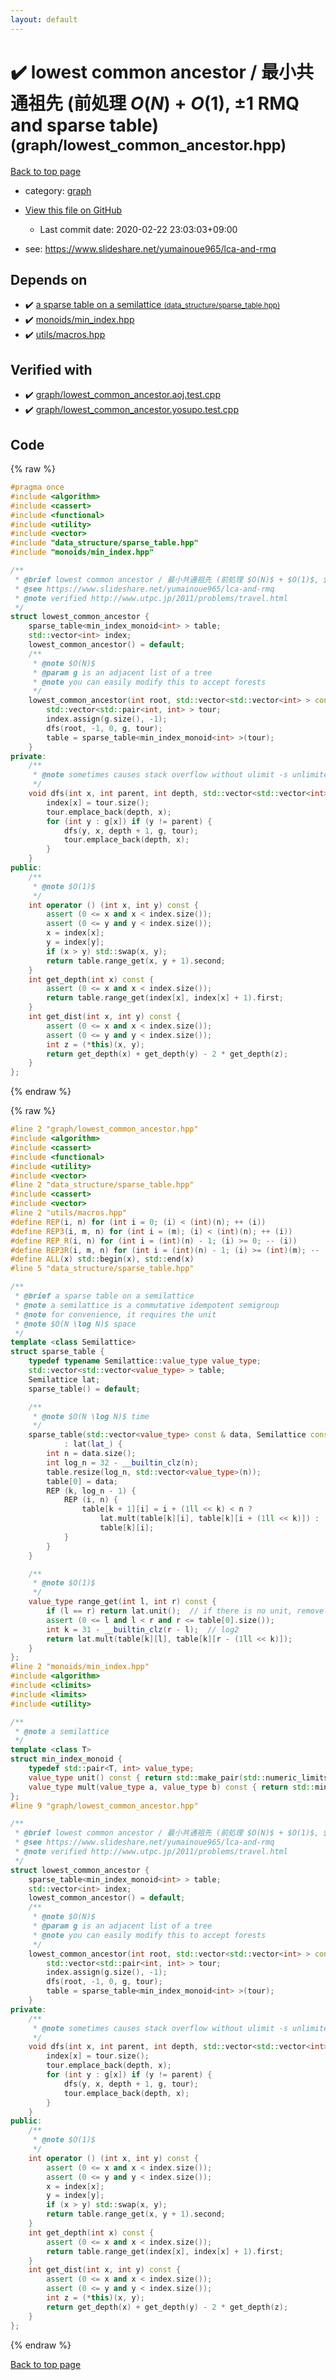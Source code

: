 ```yaml
---
layout: default
---
```


<!-- mathjax config similar to math.stackexchange -->
<script type="text/javascript" async
  src="https://cdnjs.cloudflare.com/ajax/libs/mathjax/2.7.5/MathJax.js?config=TeX-MML-AM_CHTML">
</script>
<script type="text/x-mathjax-config">
  MathJax.Hub.Config({
    TeX: { equationNumbers: { autoNumber: "AMS" }},
    tex2jax: {
      inlineMath: [ ['$','$'] ],
      processEscapes: true
    },
    "HTML-CSS": { matchFontHeight: false },
    displayAlign: "left",
    displayIndent: "2em"
  });
</script>

<script type="text/javascript" src="https://cdnjs.cloudflare.com/ajax/libs/jquery/3.4.1/jquery.min.js"></script>
<script src="https://cdn.jsdelivr.net/npm/jquery-balloon-js@1.1.2/jquery.balloon.min.js" integrity="sha256-ZEYs9VrgAeNuPvs15E39OsyOJaIkXEEt10fzxJ20+2I=" crossorigin="anonymous"></script>
<script type="text/javascript" src="../../assets/js/copy-button.js"></script>
<link rel="stylesheet" href="../../assets/css/copy-button.css" />


# :heavy_check_mark: lowest common ancestor / 最小共通祖先 (前処理 $O(N)$ + $O(1)$, $\pm 1$ RMQ and sparse table) <small>(graph/lowest_common_ancestor.hpp)</small>

<a href="../../index.html">Back to top page</a>

* category: <a href="../../index.html#f8b0b924ebd7046dbfa85a856e4682c8">graph</a>
* <a href="{{ site.github.repository_url }}/blob/master/graph/lowest_common_ancestor.hpp">View this file on GitHub</a>
    - Last commit date: 2020-02-22 23:03:03+09:00


* see: <a href="https://www.slideshare.net/yumainoue965/lca-and-rmq">https://www.slideshare.net/yumainoue965/lca-and-rmq</a>


## Depends on

* :heavy_check_mark: <a href="../data_structure/sparse_table.hpp.html">a sparse table on a semilattice <small>(data_structure/sparse_table.hpp)</small></a>
* :heavy_check_mark: <a href="../monoids/min_index.hpp.html">monoids/min_index.hpp</a>
* :heavy_check_mark: <a href="../utils/macros.hpp.html">utils/macros.hpp</a>


## Verified with

* :heavy_check_mark: <a href="../../verify/graph/lowest_common_ancestor.aoj.test.cpp.html">graph/lowest_common_ancestor.aoj.test.cpp</a>
* :heavy_check_mark: <a href="../../verify/graph/lowest_common_ancestor.yosupo.test.cpp.html">graph/lowest_common_ancestor.yosupo.test.cpp</a>


## Code

<a id="unbundled"></a>
{% raw %}
```cpp
#pragma once
#include <algorithm>
#include <cassert>
#include <functional>
#include <utility>
#include <vector>
#include "data_structure/sparse_table.hpp"
#include "monoids/min_index.hpp"

/**
 * @brief lowest common ancestor / 最小共通祖先 (前処理 $O(N)$ + $O(1)$, $\pm 1$ RMQ and sparse table)
 * @see https://www.slideshare.net/yumainoue965/lca-and-rmq
 * @note verified http://www.utpc.jp/2011/problems/travel.html
 */
struct lowest_common_ancestor {
    sparse_table<min_index_monoid<int> > table;
    std::vector<int> index;
    lowest_common_ancestor() = default;
    /**
     * @note $O(N)$
     * @param g is an adjacent list of a tree
     * @note you can easily modify this to accept forests
     */
    lowest_common_ancestor(int root, std::vector<std::vector<int> > const & g) {
        std::vector<std::pair<int, int> > tour;
        index.assign(g.size(), -1);
        dfs(root, -1, 0, g, tour);
        table = sparse_table<min_index_monoid<int> >(tour);
    }
private:
    /**
     * @note sometimes causes stack overflow without ulimit -s unlimited
     */
    void dfs(int x, int parent, int depth, std::vector<std::vector<int> > const & g, std::vector<std::pair<int, int> > & tour) {
        index[x] = tour.size();
        tour.emplace_back(depth, x);
        for (int y : g[x]) if (y != parent) {
            dfs(y, x, depth + 1, g, tour);
            tour.emplace_back(depth, x);
        }
    }
public:
    /**
     * @note $O(1)$
     */
    int operator () (int x, int y) const {
        assert (0 <= x and x < index.size());
        assert (0 <= y and y < index.size());
        x = index[x];
        y = index[y];
        if (x > y) std::swap(x, y);
        return table.range_get(x, y + 1).second;
    }
    int get_depth(int x) const {
        assert (0 <= x and x < index.size());
        return table.range_get(index[x], index[x] + 1).first;
    }
    int get_dist(int x, int y) const {
        assert (0 <= x and x < index.size());
        assert (0 <= y and y < index.size());
        int z = (*this)(x, y);
        return get_depth(x) + get_depth(y) - 2 * get_depth(z);
    }
};

```
{% endraw %}

<a id="bundled"></a>
{% raw %}
```cpp
#line 2 "graph/lowest_common_ancestor.hpp"
#include <algorithm>
#include <cassert>
#include <functional>
#include <utility>
#include <vector>
#line 2 "data_structure/sparse_table.hpp"
#include <cassert>
#include <vector>
#line 2 "utils/macros.hpp"
#define REP(i, n) for (int i = 0; (i) < (int)(n); ++ (i))
#define REP3(i, m, n) for (int i = (m); (i) < (int)(n); ++ (i))
#define REP_R(i, n) for (int i = (int)(n) - 1; (i) >= 0; -- (i))
#define REP3R(i, m, n) for (int i = (int)(n) - 1; (i) >= (int)(m); -- (i))
#define ALL(x) std::begin(x), std::end(x)
#line 5 "data_structure/sparse_table.hpp"

/**
 * @brief a sparse table on a semilattice
 * @note a semilattice is a commutative idempotent semigroup
 * @note for convenience, it requires the unit
 * @note $O(N \log N)$ space
 */
template <class Semilattice>
struct sparse_table {
    typedef typename Semilattice::value_type value_type;
    std::vector<std::vector<value_type> > table;
    Semilattice lat;
    sparse_table() = default;

    /**
     * @note $O(N \log N)$ time
     */
    sparse_table(std::vector<value_type> const & data, Semilattice const & lat_ = Semilattice())
            : lat(lat_) {
        int n = data.size();
        int log_n = 32 - __builtin_clz(n);
        table.resize(log_n, std::vector<value_type>(n));
        table[0] = data;
        REP (k, log_n - 1) {
            REP (i, n) {
                table[k + 1][i] = i + (1ll << k) < n ?
                    lat.mult(table[k][i], table[k][i + (1ll << k)]) :
                    table[k][i];
            }
        }
    }

    /**
     * @note $O(1)$
     */
    value_type range_get(int l, int r) const {
        if (l == r) return lat.unit();  // if there is no unit, remove this line
        assert (0 <= l and l < r and r <= table[0].size());
        int k = 31 - __builtin_clz(r - l);  // log2
        return lat.mult(table[k][l], table[k][r - (1ll << k)]);
    }
};
#line 2 "monoids/min_index.hpp"
#include <algorithm>
#include <climits>
#include <limits>
#include <utility>

/**
 * @note a semilattice
 */
template <class T>
struct min_index_monoid {
    typedef std::pair<T, int> value_type;
    value_type unit() const { return std::make_pair(std::numeric_limits<T>::max(), INT_MAX); }
    value_type mult(value_type a, value_type b) const { return std::min(a, b); }
};
#line 9 "graph/lowest_common_ancestor.hpp"

/**
 * @brief lowest common ancestor / 最小共通祖先 (前処理 $O(N)$ + $O(1)$, $\pm 1$ RMQ and sparse table)
 * @see https://www.slideshare.net/yumainoue965/lca-and-rmq
 * @note verified http://www.utpc.jp/2011/problems/travel.html
 */
struct lowest_common_ancestor {
    sparse_table<min_index_monoid<int> > table;
    std::vector<int> index;
    lowest_common_ancestor() = default;
    /**
     * @note $O(N)$
     * @param g is an adjacent list of a tree
     * @note you can easily modify this to accept forests
     */
    lowest_common_ancestor(int root, std::vector<std::vector<int> > const & g) {
        std::vector<std::pair<int, int> > tour;
        index.assign(g.size(), -1);
        dfs(root, -1, 0, g, tour);
        table = sparse_table<min_index_monoid<int> >(tour);
    }
private:
    /**
     * @note sometimes causes stack overflow without ulimit -s unlimited
     */
    void dfs(int x, int parent, int depth, std::vector<std::vector<int> > const & g, std::vector<std::pair<int, int> > & tour) {
        index[x] = tour.size();
        tour.emplace_back(depth, x);
        for (int y : g[x]) if (y != parent) {
            dfs(y, x, depth + 1, g, tour);
            tour.emplace_back(depth, x);
        }
    }
public:
    /**
     * @note $O(1)$
     */
    int operator () (int x, int y) const {
        assert (0 <= x and x < index.size());
        assert (0 <= y and y < index.size());
        x = index[x];
        y = index[y];
        if (x > y) std::swap(x, y);
        return table.range_get(x, y + 1).second;
    }
    int get_depth(int x) const {
        assert (0 <= x and x < index.size());
        return table.range_get(index[x], index[x] + 1).first;
    }
    int get_dist(int x, int y) const {
        assert (0 <= x and x < index.size());
        assert (0 <= y and y < index.size());
        int z = (*this)(x, y);
        return get_depth(x) + get_depth(y) - 2 * get_depth(z);
    }
};

```
{% endraw %}

<a href="../../index.html">Back to top page</a>


